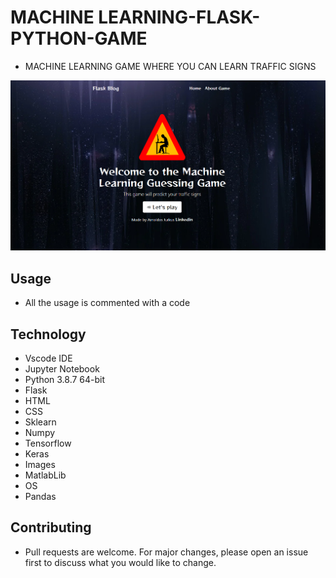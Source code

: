 # MACHINE LEARNING-FLASK-PYTHON-GAME
 * MACHINE LEARNING GAME WHERE YOU CAN LEARN TRAFFIC SIGNS

![](/Main_Page.PNG)

## Usage
* All the usage is commented with a code

## Technology
 * Vscode IDE
 * Jupyter Notebook
 * Python 3.8.7 64-bit
 * Flask
 * HTML
 * CSS
 * Sklearn
 * Numpy
 * Tensorflow
 * Keras
 * Images
 * MatlabLib
 * OS
 * Pandas


## Contributing
* Pull requests are welcome. For major changes, please open an issue first to discuss what you would like to change.
